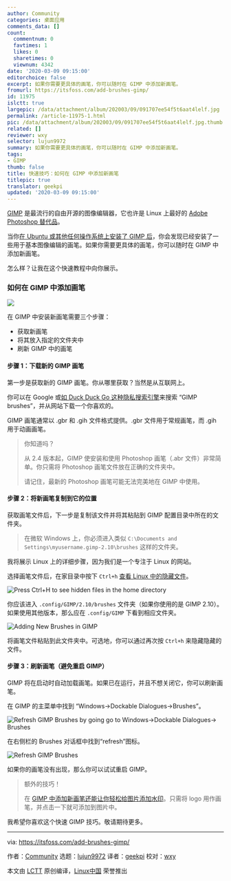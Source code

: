 ```yaml
---
author: Community
categories: 桌面应用
comments_data: []
count:
  commentnum: 0
  favtimes: 1
  likes: 0
  sharetimes: 0
  viewnum: 4342
date: '2020-03-09 09:15:00'
editorchoice: false
excerpt: 如果你需要更具体的画笔，你可以随时在 GIMP 中添加新画笔。
fromurl: https://itsfoss.com/add-brushes-gimp/
id: 11975
islctt: true
largepic: /data/attachment/album/202003/09/091707ee54f5t6aat4lelf.jpg
permalink: /article-11975-1.html
pic: /data/attachment/album/202003/09/091707ee54f5t6aat4lelf.jpg.thumb.jpg
related: []
reviewer: wxy
selector: lujun9972
summary: 如果你需要更具体的画笔，你可以随时在 GIMP 中添加新画笔。
tags:
- GIMP
thumb: false
title: 快速技巧：如何在 GIMP 中添加新画笔
titlepic: true
translator: geekpi
updated: '2020-03-09 09:15:00'
---
```


[GIMP](https://www.gimp.org/) 是最流行的自由开源的图像编辑器，它也许是 Linux 上最好的 [Adobe Photoshop 替代品](https://itsfoss.com/open-source-photoshop-alternatives/)。


当你[在 Ubuntu 或其他任何操作系统上安装了 GIMP 后](https://itsfoss.com/gimp-2-10-release/)，你会发现已经安装了一些用于基本图像编辑的画笔。如果你需要更具体的画笔，你可以随时在 GIMP 中添加新画笔。


怎么样？让我在这个快速教程中向你展示。


### 如何在 GIMP 中添加画笔


![](/data/attachment/album/202003/09/091707ee54f5t6aat4lelf.jpg)


在 GIMP 中安装新画笔需要三个步骤：


* 获取新画笔
* 将其放入指定的文件夹中
* 刷新 GIMP 中的画笔


#### 步骤 1：下载新的 GIMP 画笔


第一步是获取新的 GIMP 画笔。你从哪里获取？当然是从互联网上。


你可以在 Google 或[如 Duck Duck Go 这种隐私搜索引擎](https://itsfoss.com/privacy-search-engines/)来搜索 “GIMP brushes”，并从网站下载一个你喜欢的。


GIMP 画笔通常以 .gbr 和 .gih 文件格式提供。.gbr 文件用于常规画笔，而 .gih 用于动画画笔。



> 
> 你知道吗？
> 
> 
> 从 2.4 版本起，GIMP 使安装和使用 Photoshop 画笔（.abr 文件）非常简单。你只需将 Photoshop 画笔文件放在正确的文件夹中。
> 
> 
> 请记住，最新的 Photoshop 画笔可能无法完美地在 GIMP 中使用。
> 
> 
> 


#### 步骤 2：将新画笔复制到它的位置


获取画笔文件后，下一步是复制该文件并将其粘贴到 GIMP 配置目录中所在的文件夹。



> 
> 在微软 Windows 上，你必须进入类似 `C:\Documents and Settings\myusername.gimp-2.10\brushes` 这样的文件夹。
> 
> 
> 


我将展示 Linux 上的详细步骤，因为我们是一个专注于 Linux 的网站。


选择画笔文件后，在家目录中按下 `Ctrl+h` [查看 Linux 中的隐藏文件](https://itsfoss.com/hide-folders-and-show-hidden-files-in-ubuntu-beginner-trick/)。


![Press Ctrl+H to see hidden files in the home directory](/data/attachment/album/202003/09/091525tg03iyw21ln2c431.jpg)


你应该进入 `.config/GIMP/2.10/brushes` 文件夹（如果你使用的是 GIMP 2.10）。如果使用其他版本，那么应在 `.config/GIMP` 下看到相应文件夹。


![Adding New Brushes in GIMP](/data/attachment/album/202003/09/091641rkyfauvqkngp33un.png)


将画笔文件粘贴到此文件夹中。可选地，你可以通过再次按 `Ctrl+h` 来隐藏隐藏的文件。


#### 步骤 3：刷新画笔（避免重启 GIMP）


GIMP 将在启动时自动加载画笔。如果已在运行，并且不想关闭它，你可以刷新画笔。


在 GIMP 的主菜单中找到 “Windows->Dockable Dialogues->Brushes”。


![Refresh GIMP Brushes by going go to Windows->Dockable Dialogues-> Brushes](/data/attachment/album/202003/09/091644ep6p7znzkcu67cuu.jpg)


在右侧栏的 Brushes 对话框中找到“refresh”图标。


![Refresh GIMP Brushes](/data/attachment/album/202003/09/091646mz7l7zdbr8171nct.jpg)


如果你的画笔没有出现，那么你可以试试重启 GIMP。



> 
> 额外的技巧！
> 
> 
> 在 [GIMP 中添加新画笔还能让你轻松给图片添加水印](https://itsfoss.com/add-watermark-gimp-linux/)。只需将 logo 用作画笔，并点击一下就可添加到图片中。
> 
> 
> 


我希望你喜欢这个快速 GIMP 技巧。敬请期待更多。




---


via: <https://itsfoss.com/add-brushes-gimp/>


作者：[Community](https://itsfoss.com/author/itsfoss/) 选题：[lujun9972](https://github.com/lujun9972) 译者：[geekpi](https://github.com/geekpi) 校对：[wxy](https://github.com/wxy)


本文由 [LCTT](https://github.com/LCTT/TranslateProject) 原创编译，[Linux中国](https://linux.cn/) 荣誉推出